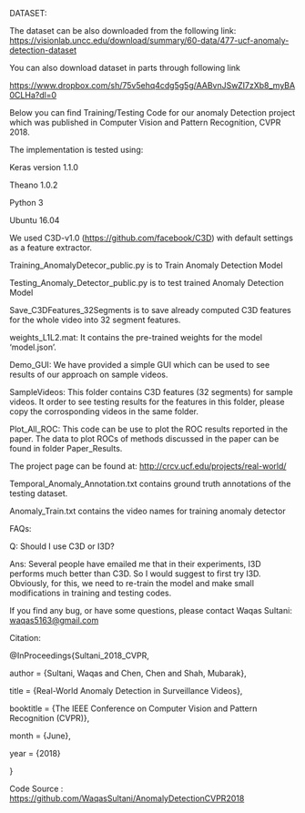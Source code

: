 DATASET:

The dataset can be also downloaded from the following link:
https://visionlab.uncc.edu/download/summary/60-data/477-ucf-anomaly-detection-dataset


You can also download dataset in parts through following link

https://www.dropbox.com/sh/75v5ehq4cdg5g5g/AABvnJSwZI7zXb8_myBA0CLHa?dl=0


Below you can find Training/Testing Code for our anomaly Detection project which was published in Computer Vision and Pattern Recognition, CVPR 2018.

The implementation is tested using:

Keras version 1.1.0

Theano 1.0.2

Python 3

Ubuntu 16.04


We used C3D-v1.0 (https://github.com/facebook/C3D) with default settings as a feature extractor.
 
Training_AnomalyDetecor_public.py is to Train Anomaly Detection Model


Testing_Anomaly_Detector_public.py is to test trained Anomaly Detection Model


Save_C3DFeatures_32Segments is to save already computed C3D features for the whole video into 32 segment features.


weights_L1L2.mat: It contains the pre-trained weights for the model ‘model.json’.

Demo_GUI: We have provided a simple GUI which can be used to see results of our approach on sample videos.

SampleVideos: This folder contains C3D features (32 segments) for sample videos. It order to see testing results for the features in this folder, please copy the corrosponding videos in the same folder.


Plot_All_ROC:  This code can be use to plot the ROC results reported in the paper. The data to plot ROCs of methods discussed in the paper can be found in folder Paper_Results.


The project page can be found at: http://crcv.ucf.edu/projects/real-world/

Temporal_Anomaly_Annotation.txt contains ground truth annotations of the testing dataset.

Anomaly_Train.txt contains the video names for training anomaly detector

FAQs: 


Q:  Should I use C3D or I3D?


Ans:  Several people have emailed me that in their experiments, I3D performs much better than C3D. So I would suggest to first try I3D. Obviously, for this, we need to re-train the model and make small modifications in training and testing codes.



If you find any bug, or have some questions, please contact Waqas Sultani: waqas5163@gmail.com


Citation:

@InProceedings{Sultani_2018_CVPR,

author = {Sultani, Waqas and Chen, Chen and Shah, Mubarak},

title = {Real-World Anomaly Detection in Surveillance Videos},

booktitle = {The IEEE Conference on Computer Vision and Pattern Recognition (CVPR)},

month = {June},

year = {2018}

}

Code Source : https://github.com/WaqasSultani/AnomalyDetectionCVPR2018
